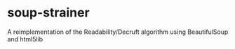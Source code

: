 soup-strainer
=============

A reimplementation of the Readability/Decruft algorithm using BeautifulSoup and html5lib